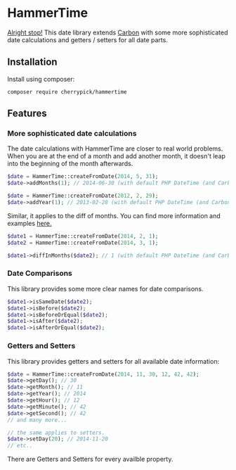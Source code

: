# HammerTime
[Alright stop!](http://www.youtube.com/watch?v=6y1qzEx0Ry4&feature=youtu.be&t=2m7s) This date library extends [Carbon](https://github.com/briannesbitt/Carbon) with some more sophisticated date calculations and getters / setters for all date parts.

## Installation
Install using composer:

    composer require cherrypick/hammertime
    
## Features

### More sophisticated date calculations
The date calculations with HammerTime are closer to real world problems. When you are at the end of a month and add another month, it doesn't leap into the beginning of the month afterwards.
```php
$date = HammerTime::createFromDate(2014, 5, 31);
$date->addMonths(1); // 2014-06-30 (with default PHP DateTime (and Carbon) it would be 2014-07-01)

$date = HammerTime::createFromDate(2012, 2, 29);
$date->addYear(1); // 2013-02-28 (with default PHP DateTime (and Carbon) it would be 2013-03-01)
```

Similar, it applies to the diff of months. You can find more information and examples [here.](http://php.net/manual/de/datetime.diff.php#101990)
```php
$date1 = HammerTime::createFromDate(2014, 2, 1);
$date2 = HammerTime::createFromDate(2014, 3, 1);

$date1->diffInMonths($date2); // 1 (with default PHP DateTime (and Carbon) it would be 0)
```

### Date Comparisons
This library provides some more clear names for date comparisons.
```php
$date1->isSameDate($date2);
$date1->isBefore($date2);
$date1->isBeforeOrEqual($date2);
$date1->isAfter($date2);
$date1->isAfterOrEqual($date2);
```

### Getters and Setters
This library provides getters and setters for all available date information:
```php
$date = HammerTime::createFromDate(2014, 11, 30, 12, 42, 42);
$date->getDay(); // 30
$date->getMonth(); // 11
$date->getYear(); // 2014
$date->getHour(); // 12
$date->getMinute(); // 42
$date->getSecond(); // 42
// and many more...

// the same applies to setters.
$date->setDay(20); // 2014-11-20
// etc..
```

There are Getters and Setters for every availble property.
